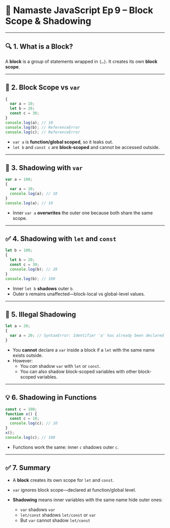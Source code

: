 # 📘 Namaste JavaScript Ep 9 – Block Scope & Shadowing

---

## 🔍 1. What is a Block?
A **block** is a group of statements wrapped in `{…}`. It creates its own **block scope**.

---

## 🔧 2. Block Scope vs `var`
```js
{
  var a = 10;
  let b = 20;
  const c = 30;
}
console.log(a); // 10
console.log(b); // ReferenceError
console.log(c); // ReferenceError
````
* `var a` is **function/global scoped**, so it leaks out.
* `let b` and `const c` are **block-scoped** and cannot be accessed outside.

---

## 🔄 3. Shadowing with `var`
```js
var a = 100;
{
  var a = 10;
  console.log(a); // 10
}
console.log(a); // 10
```
* Inner `var a` **overwrites** the outer one because both share the same scope.

---

## ✅ 4. Shadowing with `let` and `const`
```js
let b = 100;
{
  let b = 20;
  const c = 30;
  console.log(b); // 20
}
console.log(b); // 100
```
* Inner `let b` **shadows** outer `b`.
* Outer `b` remains unaffected—block-local vs global-level values.

---

## 🚫 5. Illegal Shadowing
```js
let a = 20;
{
  var a = 20; // SyntaxError: Identifier 'a' has already been declared
}
```
* You **cannot** declare a `var` inside a block if a `let` with the same name exists outside.
* However:
  * You *can* shadow `var` with `let` or `const`.
  * You can also shadow block-scoped variables with other block-scoped variables.

---

## 💡 6. Shadowing in Functions
```js
const c = 100;
function x() {
  const c = 10;
  console.log(c); // 10
}
x();
console.log(c); // 100
```
* Functions work the same: inner `c` shadows outer `c`.

---

## ✅ 7. Summary
* A **block** creates its own scope for `let` and `const`.
* `var` ignores block scope—declared at function/global level.
* **Shadowing** means inner variables with the same name hide outer ones:

  * `var` shadows `var`
  * `let/const` shadows `let/const` or `var`
  * But `var` cannot shadow `let/const`

